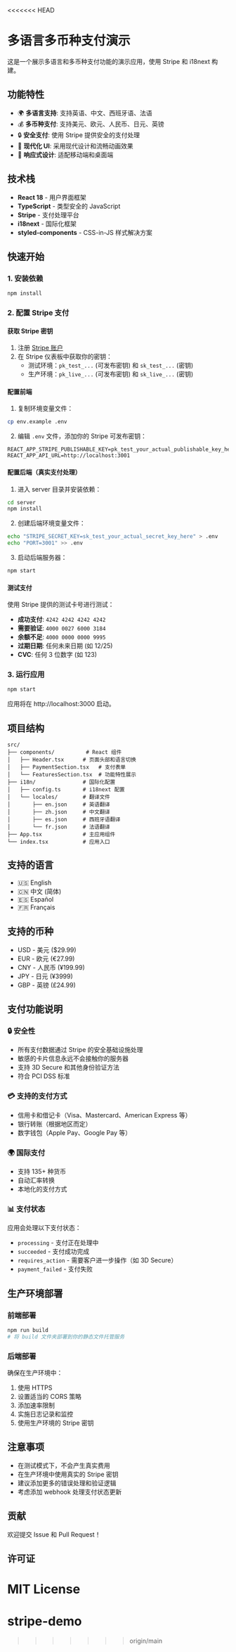 <<<<<<< HEAD
# 多语言多币种支付演示

这是一个展示多语言和多币种支付功能的演示应用，使用 Stripe 和 i18next 构建。

## 功能特性

- 🌍 **多语言支持**: 支持英语、中文、西班牙语、法语
- 💰 **多币种支付**: 支持美元、欧元、人民币、日元、英镑
- 🔒 **安全支付**: 使用 Stripe 提供安全的支付处理
- 🎨 **现代化 UI**: 采用现代设计和流畅动画效果
- 📱 **响应式设计**: 适配移动端和桌面端

## 技术栈

- **React 18** - 用户界面框架
- **TypeScript** - 类型安全的 JavaScript
- **Stripe** - 支付处理平台
- **i18next** - 国际化框架
- **styled-components** - CSS-in-JS 样式解决方案

## 快速开始

### 1. 安装依赖

```bash
npm install
```

### 2. 配置 Stripe 支付

#### 获取 Stripe 密钥

1. 注册 [Stripe 账户](https://stripe.com)
2. 在 Stripe 仪表板中获取你的密钥：
   - 测试环境：`pk_test_...` (可发布密钥) 和 `sk_test_...` (密钥)
   - 生产环境：`pk_live_...` (可发布密钥) 和 `sk_live_...` (密钥)

#### 配置前端

1. 复制环境变量文件：
```bash
cp env.example .env
```

2. 编辑 `.env` 文件，添加你的 Stripe 可发布密钥：
```
REACT_APP_STRIPE_PUBLISHABLE_KEY=pk_test_your_actual_publishable_key_here
REACT_APP_API_URL=http://localhost:3001
```

#### 配置后端（真实支付处理）

1. 进入 server 目录并安装依赖：
```bash
cd server
npm install
```

2. 创建后端环境变量文件：
```bash
echo "STRIPE_SECRET_KEY=sk_test_your_actual_secret_key_here" > .env
echo "PORT=3001" >> .env
```

3. 启动后端服务器：
```bash
npm start
```

#### 测试支付

使用 Stripe 提供的测试卡号进行测试：

- **成功支付**: `4242 4242 4242 4242`
- **需要验证**: `4000 0027 6000 3184`
- **余额不足**: `4000 0000 0000 9995`
- **过期日期**: 任何未来日期 (如 12/25)
- **CVC**: 任何 3 位数字 (如 123)

### 3. 运行应用

```bash
npm start
```

应用将在 http://localhost:3000 启动。

## 项目结构

```
src/
├── components/          # React 组件
│   ├── Header.tsx      # 页面头部和语言切换
│   ├── PaymentSection.tsx   # 支付表单
│   └── FeaturesSection.tsx  # 功能特性展示
├── i18n/               # 国际化配置
│   ├── config.ts       # i18next 配置
│   └── locales/        # 翻译文件
│       ├── en.json     # 英语翻译
│       ├── zh.json     # 中文翻译
│       ├── es.json     # 西班牙语翻译
│       └── fr.json     # 法语翻译
├── App.tsx             # 主应用组件
└── index.tsx           # 应用入口
```

## 支持的语言

- 🇺🇸 English
- 🇨🇳 中文 (简体)
- 🇪🇸 Español
- 🇫🇷 Français

## 支持的币种

- USD - 美元 ($29.99)
- EUR - 欧元 (€27.99)
- CNY - 人民币 (¥199.99)
- JPY - 日元 (¥3999)
- GBP - 英镑 (£24.99)

## 支付功能说明

### 🔒 安全性

- 所有支付数据通过 Stripe 的安全基础设施处理
- 敏感的卡片信息永远不会接触你的服务器
- 支持 3D Secure 和其他身份验证方法
- 符合 PCI DSS 标准

### 💳 支持的支付方式

- 信用卡和借记卡（Visa、Mastercard、American Express 等）
- 银行转账（根据地区而定）
- 数字钱包（Apple Pay、Google Pay 等）

### 🌍 国际支付

- 支持 135+ 种货币
- 自动汇率转换
- 本地化的支付方式

### 📊 支付状态

应用会处理以下支付状态：

- `processing` - 支付正在处理中
- `succeeded` - 支付成功完成
- `requires_action` - 需要客户进一步操作（如 3D Secure）
- `payment_failed` - 支付失败

## 生产环境部署

### 前端部署

```bash
npm run build
# 将 build 文件夹部署到你的静态文件托管服务
```

### 后端部署

确保在生产环境中：

1. 使用 HTTPS
2. 设置适当的 CORS 策略
3. 添加速率限制
4. 实施日志记录和监控
5. 使用生产环境的 Stripe 密钥

## 注意事项

- 在测试模式下，不会产生真实费用
- 在生产环境中使用真实的 Stripe 密钥
- 建议添加更多的错误处理和验证逻辑
- 考虑添加 webhook 处理支付状态更新

## 贡献

欢迎提交 Issue 和 Pull Request！

## 许可证

MIT License 
=======
# stripe-demo
>>>>>>> origin/main
